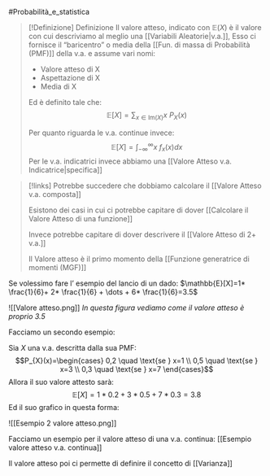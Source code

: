 #Probabilità_e_statistica 
>[!Definizione]  Definizione
>Il valore atteso, indicato con $\mathbb{E}(X)$ è il valore con cui descriviamo al meglio una [[Variabili Aleatorie|v.a.]],
>Esso ci fornisce il “baricentro” o media della [[Fun. di massa di Probabilità (PMF)]] della v.a. e assume vari nomi:
>- Valore atteso di X
>- Aspettazione di X
>- Media di X
>
>Ed è definito tale che:
>$$\mathbb{E}[X]=\sum_{x\in \mathrm{Im}(X)}x\ P_{X}(x)$$
>
>Per quanto riguarda le v.a. continue invece:
>$$\mathbb{E}[X]=\int^\infty_{-\infty}x\ f_{x}(x)dx$$
> Per le v.a. indicatrici invece abbiamo una [[Valore Atteso v.a. Indicatrice|specifica]]
>

> [!links]
>Potrebbe succedere che dobbiamo calcolare il [[Valore Atteso v.a. composta]]
>
>Esistono dei casi in cui ci potrebbe capitare di dover [[Calcolare il Valore Atteso di una funzione]]
>
>Invece potrebbe capitare di dover descrivere il [[Valore Atteso di 2+ v.a.]]
>
>Il Valore atteso è il primo momento della [[Funzione generatrice di momenti (MGF)]]



Se volessimo fare l’ esempio del lancio di un dado:
$\mathbb{E}[X]=1* \frac{1}{6}+ 2* \frac{1}{6} + \dots + 6* \frac{1}{6}=3.5$

![[Valore atteso.png]]
*In questa figura vediamo come il valore atteso è proprio 3.5*

Facciamo un secondo esempio:

Sia $X$ una v.a. descritta dalla sua PMF:
$$P_{X}(x)=\begin{cases}
0,2 \quad \text{se } x=1 \\
0,5 \quad \text{se } x=3 \\
0,3 \quad \text{se } x=7
\end{cases}$$
Allora il suo valore attesto sarà:
$$\mathbb{E}[X]=1*0.2+3*0.5+7*0.3=3.8$$
Ed il suo grafico in questa forma:

![[Esempio 2 valore atteso.png]]



Facciamo un esempio per il valore atteso di una v.a. continua: [[Esempio valore atteso v.a. continua]]

Il valore atteso poi ci permette di definire il concetto di [[Varianza]]

